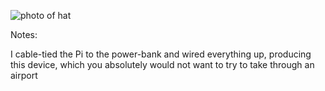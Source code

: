 ![photo of hat](emf-2024/assets/controller.jpg)

Notes:

I cable-tied the Pi to the power-bank and wired everything up, producing this device, which you absolutely would not want to try to take through an airport
